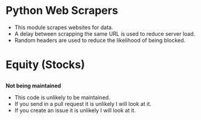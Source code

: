 # Python Web Scrapers

* This module scrapes websites for data.
* A delay between scrapping the same URL is used to reduce server load.
* Random headers are used to reduce the likelihood of being blocked.

# Equity (Stocks)
## 

**Not being maintained**
* This code is unlikely to be maintained.
* If you send in a pull request it is unlikely I will look at it.
* If you create an issue it is unlikely I will look at it.
